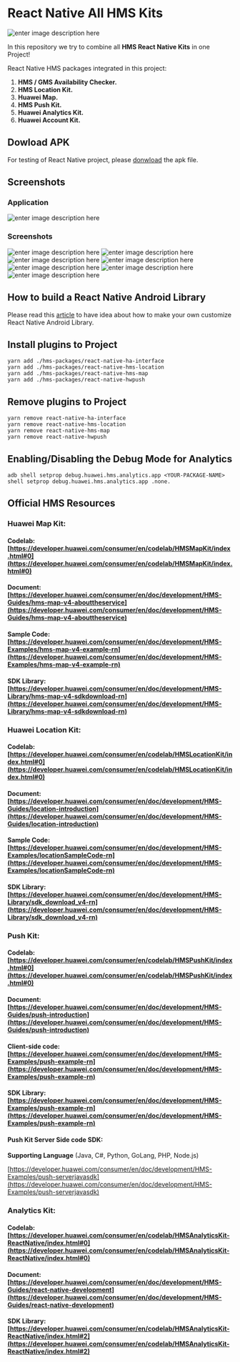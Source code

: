 # React Native All HMS Kits

![enter image description here](./assets/title.jpeg)

In this repository we try to combine all **HMS React Native Kits** in one Project!

React Native HMS packages integrated in this project:

1.  **HMS / GMS Availability Checker.**
2.  **HMS Location Kit.**
3.  **Huawei Map.**
4.  **HMS Push Kit.**
5.  **Huawei Analytics Kit.**
6.  **Huawei Account Kit.**

## Dowload APK

For testing of React Native project, please [donwload](https://github.com/salmanyaqoob/React-Native-HMS-All-Kits/raw/master/apks/rn-all-hms-kits-release.apk) the apk file.

## Screenshots

### Application

![enter image description here](./screenshots/RN-All-HMS-Kits.gif)

### Screenshots

![enter image description here](./screenshots/1.jpg)
![enter image description here](./screenshots/2.jpg)
![enter image description here](./screenshots/3.jpg)
![enter image description here](./screenshots/4.jpg)
![enter image description here](./screenshots/5.jpg)
![enter image description here](./screenshots/6.jpg)
![enter image description here](./screenshots/7.jpg)

## How to build a React Native Android Library

Please read this [article](https://medium.com/@mitchclay0/how-to-build-a-react-native-android-library-5c1eb22d17e1) to have idea about how to make your own customize React Native Android Library.

## Install plugins to Project

    yarn add ./hms-packages/react-native-ha-interface
    yarn add ./hms-packages/react-native-hms-location
    yarn add ./hms-packages/react-native-hms-map
    yarn add ./hms-packages/react-native-hwpush

## Remove plugins to Project

    yarn remove react-native-ha-interface
    yarn remove react-native-hms-location
    yarn remove react-native-hms-map
    yarn remove react-native-hwpush

## Enabling/Disabling the Debug Mode for Analytics

    adb shell setprop debug.huawei.hms.analytics.app <YOUR-PACKAGE-NAME>
    shell setprop debug.huawei.hms.analytics.app .none.

## Official HMS Resources

### Huawei Map Kit:

#### Codelab:[https://developer.huawei.com/consumer/en/codelab/HMSMapKit/index.html#0](https://developer.huawei.com/consumer/en/codelab/HMSMapKit/index.html#0)

#### Document:[https://developer.huawei.com/consumer/en/doc/development/HMS-Guides/hms-map-v4-abouttheservice](https://developer.huawei.com/consumer/en/doc/development/HMS-Guides/hms-map-v4-abouttheservice)

#### Sample Code:[https://developer.huawei.com/consumer/en/doc/development/HMS-Examples/hms-map-v4-example-rn](https://developer.huawei.com/consumer/en/doc/development/HMS-Examples/hms-map-v4-example-rn)

#### SDK Library: [https://developer.huawei.com/consumer/en/doc/development/HMS-Library/hms-map-v4-sdkdownload-rn](https://developer.huawei.com/consumer/en/doc/development/HMS-Library/hms-map-v4-sdkdownload-rn)

### Huawei Location Kit:

#### Codelab: [https://developer.huawei.com/consumer/en/codelab/HMSLocationKit/index.html#0](https://developer.huawei.com/consumer/en/codelab/HMSLocationKit/index.html#0)

#### Document: [https://developer.huawei.com/consumer/en/doc/development/HMS-Guides/location-introduction](https://developer.huawei.com/consumer/en/doc/development/HMS-Guides/location-introduction)

#### Sample Code: [https://developer.huawei.com/consumer/en/doc/development/HMS-Examples/locationSampleCode-rn](https://developer.huawei.com/consumer/en/doc/development/HMS-Examples/locationSampleCode-rn)

#### SDK Library: [https://developer.huawei.com/consumer/en/doc/development/HMS-Library/sdk_download_v4-rn](https://developer.huawei.com/consumer/en/doc/development/HMS-Library/sdk_download_v4-rn)

### Push Kit:

#### Codelab: [https://developer.huawei.com/consumer/en/codelab/HMSPushKit/index.html#0](https://developer.huawei.com/consumer/en/codelab/HMSPushKit/index.html#0)

#### Document: [https://developer.huawei.com/consumer/en/doc/development/HMS-Guides/push-introduction](https://developer.huawei.com/consumer/en/doc/development/HMS-Guides/push-introduction)

#### Client-side code: [https://developer.huawei.com/consumer/en/doc/development/HMS-Examples/push-example-rn](https://developer.huawei.com/consumer/en/doc/development/HMS-Examples/push-example-rn)

#### SDK Library: [https://developer.huawei.com/consumer/en/doc/development/HMS-Examples/push-example-rn](https://developer.huawei.com/consumer/en/doc/development/HMS-Examples/push-example-rn)

#### Push Kit Server Side code SDK:

**Supporting Language** (Java, C#, Python, GoLang, PHP, Node.js)

[https://developer.huawei.com/consumer/en/doc/development/HMS-Examples/push-serverjavasdk](https://developer.huawei.com/consumer/en/doc/development/HMS-Examples/push-serverjavasdk)

### Analytics Kit:

#### Codelab: [https://developer.huawei.com/consumer/en/codelab/HMSAnalyticsKit-ReactNative/index.html#0](https://developer.huawei.com/consumer/en/codelab/HMSAnalyticsKit-ReactNative/index.html#0)

#### Document: [https://developer.huawei.com/consumer/en/doc/development/HMS-Guides/react-native-development](https://developer.huawei.com/consumer/en/doc/development/HMS-Guides/react-native-development)

#### SDK Library: [https://developer.huawei.com/consumer/en/codelab/HMSAnalyticsKit-ReactNative/index.html#2](https://developer.huawei.com/consumer/en/codelab/HMSAnalyticsKit-ReactNative/index.html#2)

